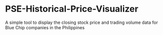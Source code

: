 # PSE-Historical-Price-Visualizer
 A simple tool to display the closing stock price and trading volume data for Blue Chip companies in the Philippines
